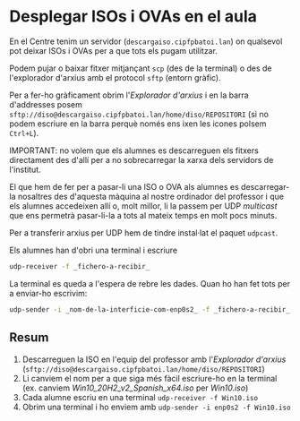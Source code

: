 # Desplegar ISOs i OVAs en el aula
En el Centre tenim un servidor (`descargaiso.cipfpbatoi.lan`) on qualsevol pot deixar ISOs i OVAs per a que tots els pugam utilitzar.

Podem pujar o baixar fitxer mitjançant `scp` (des de la terminal) o des de l'explorador d'arxius amb el protocol `sftp` (entorn gràfic).

Per a fer-ho gràficament obrim l'_Explorador d'arxius_ i en la barra d'addresses posem `sftp://diso@descargaiso.cipfpbatoi.lan/home/diso/REPOSITORI` (si no podem escriure en la barra perquè només ens ixen les icones polsem `Ctrl+L`).

IMPORTANT: no volem que els alumnes es descarreguen els fitxers directament des d'allí per a no sobrecarregar la xarxa dels servidors de l'institut.

El que hem de fer per a pasar-li una ISO o OVA als alumnes es descarregar-la nosaltres des d'aquesta màquina al nostre ordinador del professor i que els alumnes accedeixen allí o, molt millor, li la passem per UDP _multicast_ que ens permetrà pasar-li-la a tots al mateix temps en molt pocs minuts.

Per a transferir arxius per UDP hem de tindre instal·lat el paquet `udpcast`.

Els alumnes han d'obri una terminal i escriure

```bash
udp-receiver -f _fichero-a-recibir_
```

La terminal es queda a l'espera de rebre les dades. Quan ho han fet tots per a enviar-ho escrivim:

```bash
udp-sender -i _nom-de-la-interficie-com-enp0s2_ -f _fichero-a-recibir_
```

## Resum
1. Descarreguen la ISO en l'equip del professor amb l'_Explorador d'arxius_ (`sftp://diso@descargaiso.cipfpbatoi.lan/home/diso/REPOSITORI`)
2. Li canviem el nom per a que siga més fàcil escriure-ho en la terminal (ex. canviem _Win10_20H2_v2_Spanish_x64.iso_ per _Win10.iso_)
3. Cada alumne escriu en una terminal `udp-receiver -f Win10.iso`
4. Obrim una terminal i ho enviem amb `udp-sender -i enp0s2 -f Win10.iso`
